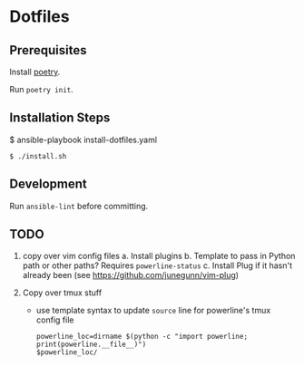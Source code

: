 # Dotfiles #

## Prerequisites

Install [poetry](https://python-poetry.org/docs/).

Run `poetry init`.

## Installation Steps ##

$ ansible-playbook install-dotfiles.yaml

`$ ./install.sh`

## Development

Run `ansible-lint` before committing.

## TODO ##

1. copy over vim config files
    a. Install plugins
    b. Template to pass in Python path or other paths? Requires `powerline-status`
    c. Install Plug if it hasn't already been (see https://github.com/junegunn/vim-plug)

2. Copy over tmux stuff
    - use template syntax to update `source` line for powerline's tmux config file
        ```
        powerline_loc=dirname $(python -c "import powerline; print(powerline.__file__)")
        $powerline_loc/
        ```

